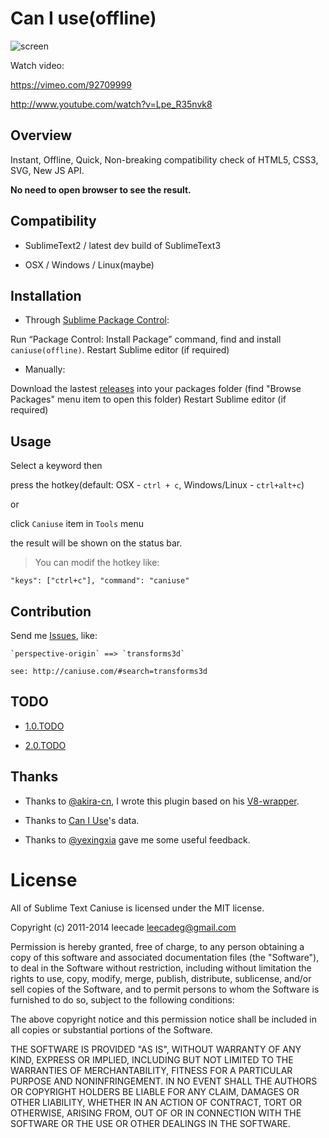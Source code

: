 # Can I use(offline)

![screen](http://dl.ooxx.org/output-mini.gif)

Watch video:

https://vimeo.com/92709999

http://www.youtube.com/watch?v=Lpe_R35nvk8

## Overview

Instant, Offline, Quick, Non-breaking compatibility check  of HTML5, CSS3, SVG, New JS API.

**No need to open browser to see the result.**

## Compatibility

- SublimeText2 / latest dev build of SublimeText3

- OSX / Windows / Linux(maybe)

## Installation

- Through [Sublime Package Control](http://wbond.net/sublime_packages/package_control):

Run “Package Control: Install Package” command, find and install `caniuse(offline)`.
Restart Sublime editor (if required)

- Manually:

Download the lastest [releases](https://github.com/leecade/caniuse/releases) into your packages folder (find "Browse Packages" menu item to open this folder)
Restart Sublime editor (if required)

## Usage

Select a keyword then

press the hotkey(default: OSX - `ctrl + c`, Windows/Linux - `ctrl+alt+c`)

or

click `Caniuse` item in `Tools` menu

the result will be shown on the status bar.

> You can modif the hotkey like:
> 
```
"keys": ["ctrl+c"], "command": "caniuse"
```

## Contribution

Send me [Issues](https://github.com/leecade/caniuse/issues), like:

```
`perspective-origin` ==> `transforms3d`

see: http://caniuse.com/#search=transforms3d
```

## TODO

- [1.0.TODO](https://github.com/leecade/caniuse/blob/master/1.0.TODO)

- [2.0.TODO](https://github.com/leecade/caniuse/blob/master/2.0.TODO)

## Thanks

- Thanks to [@akira-cn](https://github.com/akira-cn), I wrote this plugin based on his [V8-wrapper](https://github.com/akira-cn/SublimeJS).

- Thanks to [Can I Use](http://caniuse.com/)'s data.

- Thanks to [@yexingxia](https://github.com/yexingxia) gave me some useful feedback.

License
=======

All of Sublime Text Caniuse is licensed under the MIT license.

Copyright (c) 2011-2014 leecade <leecadeg@gmail.com>

Permission is hereby granted, free of charge, to any person obtaining a copy of this software and associated documentation files (the "Software"), to deal in the Software without restriction, including without limitation the rights to use, copy, modify, merge, publish, distribute, sublicense, and/or sell copies of the Software, and to permit persons to whom the Software is furnished to do so, subject to the following conditions:

The above copyright notice and this permission notice shall be included in all copies or substantial portions of the Software.

THE SOFTWARE IS PROVIDED "AS IS", WITHOUT WARRANTY OF ANY KIND, EXPRESS OR IMPLIED, INCLUDING BUT NOT LIMITED TO THE WARRANTIES OF MERCHANTABILITY, FITNESS FOR A PARTICULAR PURPOSE AND NONINFRINGEMENT. IN NO EVENT SHALL THE AUTHORS OR COPYRIGHT HOLDERS BE LIABLE FOR ANY CLAIM, DAMAGES OR OTHER LIABILITY, WHETHER IN AN ACTION OF CONTRACT, TORT OR OTHERWISE, ARISING FROM, OUT OF OR IN CONNECTION WITH THE SOFTWARE OR THE USE OR OTHER DEALINGS IN THE SOFTWARE.
